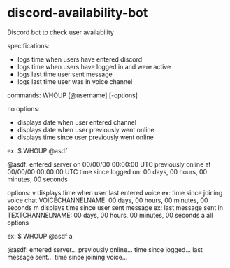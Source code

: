 # discord-availability-bot
Discord bot to check user availability

specifications:
- logs time when users have entered discord
- logs time when users have logged in and were active
- logs last time user sent message
- logs last time user was in voice channel

commands:
WHOUP [@username] [-options]

no options:
  - displays date when user entered channel
  - displays date when user previously went online
  - displays time since user previously went online
  
ex:
  $ WHOUP @asdf
  
  @asdf:
  entered server on 00/00/00 00:00:00 UTC
  previously online at 00/00/00 00:00:00 UTC
  time since logged on: 00 days, 00 hours, 00 minutes, 00 seconds


options:
  v
    displays time when user last entered voice
    ex:
      time since joining voice chat VOICECHANNELNAME: 00 days, 00 hours, 00 minutes, 00 seconds
  m
    displays time since user sent message
    ex:
      last message sent in TEXTCHANNELNAME: 00 days, 00 hours, 00 minutes, 00 seconds
  a
    all options

ex:
  $ WHOUP @asdf a

  @asdf:
  entered server...
  previously online...
  time since logged...
  last message sent...
  time since joining voice...
